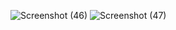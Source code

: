 ![Screenshot (46)](https://user-images.githubusercontent.com/104645898/196750347-4f8c755b-110b-4838-836d-279663508f45.png)
![Screenshot (47)](https://user-images.githubusercontent.com/104645898/196750387-c89cb057-27b2-4989-8a3d-a6fb276e5930.png)
